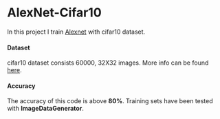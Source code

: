 # AlexNet-Cifar10

In this project I train [Alexnet](https://www.learnopencv.com/understanding-alexnet/) with cifar10 dataset.        

#### Dataset

cifar10 dataset consists 60000, 32X32 images. More info can be found [here](https://www.cs.toronto.edu/~kriz/cifar.html).
#### Accuracy

The accuracy of this code is above **80%**. Training sets have been tested with **ImageDataGenerator**. 
